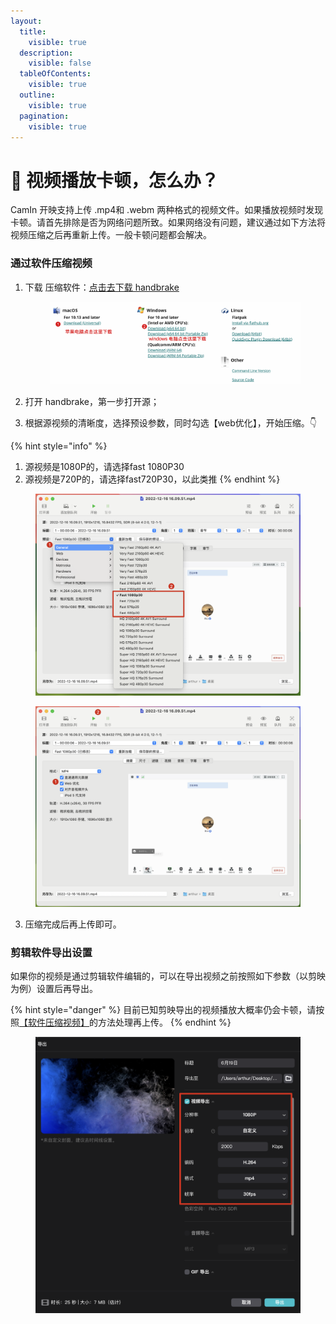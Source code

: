 ```yaml
---
layout:
  title:
    visible: true
  description:
    visible: false
  tableOfContents:
    visible: true
  outline:
    visible: true
  pagination:
    visible: true
---
```


# 📼 视频播放卡顿，怎么办？

CamIn 开映支持上传 .mp4和 .webm 两种格式的视频文件。如果播放视频时发现卡顿。请首先排除是否为网络问题所致。如果网络没有问题，建议通过如下方法将视频压缩之后再重新上传。一般卡顿问题都会解决。

### 通过软件压缩视频

1.  下载 压缩软件：[点击去下载 handbrake](https://handbrake.fr/downloads.php)

    <figure><img src="../.gitbook/assets/image.png" alt=""><figcaption></figcaption></figure>
2. 打开 handbrake，第一步打开源；
3. 根据源视频的清晰度，选择预设参数，同时勾选【web优化】，开始压缩。👇

{% hint style="info" %}
1) 源视频是1080P的，请选择fast 1080P30
2) 源视频是720P的，请选择fast720P30，以此类推
{% endhint %}

<figure><img src="../.gitbook/assets/image (68).png" alt=""><figcaption></figcaption></figure>

<figure><img src="../.gitbook/assets/image (69).png" alt=""><figcaption></figcaption></figure>

3. 压缩完成后再上传即可。

### 剪辑软件导出设置

如果你的视频是通过剪辑软件编辑的，可以在导出视频之前按照如下参数（以剪映为例）设置后再导出。

{% hint style="danger" %}
目前已知剪映导出的视频播放大概率仍会卡顿，请按照[【软件压缩视频】](shi-pin-bo-fang-ka-dun.md#tong-guo-ruan-jian-ya-suo-shi-pin)的方法处理再上传。
{% endhint %}

<figure><img src="../.gitbook/assets/image (70).png" alt=""><figcaption></figcaption></figure>
